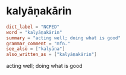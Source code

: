 # kalyāṇakārin

``` toml
dict_label = "NCPED"
word = "kalyāṇakārin"
summary = "acting well; doing what is good"
grammar_comment = "mfn."
see_also = ["kalyāṇa"]
also_written_as = ["kalyāṇakārin"]
```

acting well; doing what is good

